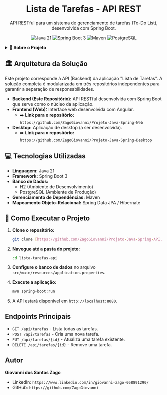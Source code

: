 <h1 align="center">Lista de Tarefas - API REST</h1>
<p align="center">API RESTful para um sistema de gerenciamento de tarefas (To-Do List), desenvolvida com Spring Boot.</p>

<p align="center">
  <img src="https://img.shields.io/badge/Java-21-blue?style=for-the-badge&logo=java" alt="Java 21">
  <img src="https://img.shields.io/badge/Spring_Boot-3-success?style=for-the-badge&logo=spring" alt="Spring Boot 3">
  <img src="https://img.shields.io/badge/Maven-4-red?style=for-the-badge&logo=apache-maven" alt="Maven">
  <img src="https://img.shields.io/badge/PostgreSQL-16-blue?style=for-the-badge&logo=postgresql" alt="PostgreSQL">
</p>

<details>
  <summary><strong>📝 Sobre o Projeto</strong></summary>
  <br>
  Esta API foi criada para servir como o backend da aplicação "Lista de Tarefas". Ela gerencia todas as operações de CRUD (Criar, Ler, Atualizar e Deletar) para as tarefas, utilizando uma arquitetura RESTful.

  O projeto foi desenvolvido seguindo o tutorial "Projeto Aplicação Full Stack" do professor Ricardo Tec.
</details>

## 🏛️ Arquitetura da Solução

Este projeto corresponde à API (Backend) da aplicação "Lista de Tarefas". A solução completa é modularizada em três repositórios independentes para garantir a separação de responsabilidades.

* **Backend (Este Repositório):** API RESTful desenvolvida com Spring Boot que serve como o núcleo da aplicação.
* **Frontend (Web):** Interface web desenvolvida com Angular.
    * ➡️ **Link para o repositório:** `https://github.com/ZagoGiovanni/Projeto-Java-Spring-Web`
* **Desktop:** Aplicação de desktop (a ser desenvolvida).
    * ➡️ **Link para o repositório:** `https://github.com/ZagoGiovanni/Projeto-Java-Spring-Desktop`

## 💻 Tecnologias Utilizadas

* **Linguagem:** Java 21
* **Framework:** Spring Boot 3
* **Banco de Dados:**
    * H2 (Ambiente de Desenvolvimento)
    * PostgreSQL (Ambiente de Produção)
* **Gerenciamento de Dependências:** Maven
* **Mapeamento Objeto-Relacional:** Spring Data JPA / Hibernate

## 🚀 Como Executar o Projeto

1.  **Clone o repositório:**
    ```bash
    git clone [https://github.com/ZagoGiovanni/Projeto-Java-Spring-API.git]
    ```

2.  **Navegue até a pasta do projeto:**
    ```bash
    cd lista-tarefas-api
    ```

3.  **Configure o banco de dados** no arquivo `src/main/resources/application.properties`.

4.  **Execute a aplicação:**
    ```bash
    mvn spring-boot:run
    ```

5.  A API estará disponível em `http://localhost:8080`.

## Endpoints Principais

* `GET /api/tarefas` - Lista todas as tarefas.
* `POST /api/tarefas` - Cria uma nova tarefa.
* `PUT /api/tarefas/{id}` - Atualiza uma tarefa existente.
* `DELETE /api/tarefas/{id}` - Remove uma tarefa.

## Autor

**Giovanni dos Santos Zago**

- LinkedIn: `https://www.linkedin.com/in/giovanni-zago-058891290/`
- GitHub: `https://github.com/ZagoGiovanni`
